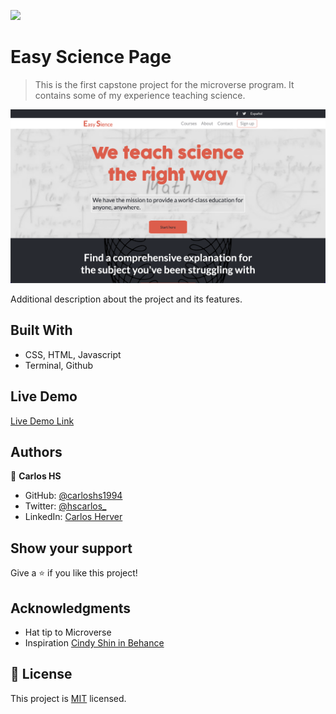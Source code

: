 ![](https://img.shields.io/badge/Microverse-blueviolet)

# Easy Science Page

> This is the first capstone project for the microverse program. It contains some of my experience teaching science.

![screenshot](assets/preview.png)

Additional description about the project and its features.

## Built With

- CSS, HTML, Javascript
- Terminal, Github 

## Live Demo

[Live Demo Link]()

## Authors

👤 **Carlos HS**

- GitHub: [@carloshs1994](https://github.com/carloshs1994)
- Twitter: [@hscarlos_]()
- LinkedIn: [Carlos Herver]()

## Show your support

Give a ⭐️ if you like this project!

## Acknowledgments

- Hat tip to Microverse
- Inspiration [Cindy Shin in Behance](https://www.behance.net/gallery/29845175/CC-Global-Summit-2015)

## 📝 License

This project is [MIT](./MIT.md) licensed.
